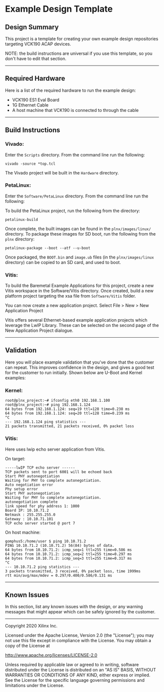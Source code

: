 # Example Design Template

## **Design Summary**

This project is a template for creating your own example design repositories targeting VCK190 ACAP devices. 

NOTE: the build instructions are universal if you use this template, so you don't have to edit that section.

---

## **Required Hardware**

Here is a list of the required hardware to run the example design:
- VCK190 ES1 Eval Board
- 1G Ethernet Cable
- A host machine that VCK190 is connected to through the cable

---

## **Build Instructions**

### **Vivado:**

Enter the `Scripts` directory. From the command line run the following:

`vivado -source *top.tcl`

The Vivado project will be built in the `Hardware` directory.

### **PetaLinux**:

Enter the `Software/PetaLinux` directory. From the command line run the following:

To build the PetaLinux project, run the following from the directory:

`petalinux-build`

Once complete, the built images can be found in the `plnx/images/linux/` directory. To package these images for SD boot, run the following from the `plnx` directory:

`petalinux-package --boot --atf --u-boot`

Once packaged, the `BOOT.bin` and `image.ub` files (in the `plnx/images/linux` directory) can be copied to an SD card, and used to boot.

### **Vitis:**

To build the Baremetal Example Applications for this project, create a new Vitis workspace in the Software/Vitis directory. Once created, build a new platform project targeting the xsa file from `Software/Vitis` folder.

You can now create a new application project. Select File > New > New Application Project

Vitis offers several Ethernet-based example application projects which leverage the LwIP Library. These can be selected on the second page of the New Application Project dialogue.

---

## **Validation**

Here you will place example validation that you've done that the customer can repeat. This improves confidence in the design, and gives a good test for the customer to run initially. Shown below are U-Boot and Kernel examples:

### **Kernel:**
```
root@plnx_project:~# ifconfig eth0 192.168.1.100
root@plnx_project:~# ping 192.168.1.124
64 bytes from 192.168.1.124: seq=19 ttl=128 time=0.238 ms
64 bytes from 192.168.1.124: seq=20 ttl=128 time=0.239 ms
^C
--- 192.168.1.124 ping statistics ---
21 packets transmitted, 21 packets received, 0% packet loss

```

### **Vitis:**

Here uses lwip echo server application from Vitis. 

On target:
```
-----lwIP TCP echo server ------
TCP packets sent to port 6001 will be echoed back
Start PHY autonegotiation 
Waiting for PHY to complete autonegotiation.
Auto negotiation error 
Phy setup error 
Start PHY autonegotiation 
Waiting for PHY to complete autonegotiation.
autonegotiation complete 
link speed for phy address 1: 1000
Board IP: 10.10.71.2
Netmask : 255.255.255.0
Gateway : 10.10.71.101
TCP echo server started @ port 7
```
On host machine:
```
gomphus5:/home/user $ ping 10.10.71.2
PING 10.10.71.2 (10.10.71.2) 56(84) bytes of data.
64 bytes from 10.10.71.2: icmp_seq=1 ttl=255 time=0.586 ms
64 bytes from 10.10.71.2: icmp_seq=2 ttl=255 time=0.297 ms
64 bytes from 10.10.71.2: icmp_seq=3 ttl=255 time=0.317 ms
^C
--- 10.10.71.2 ping statistics ---
3 packets transmitted, 3 received, 0% packet loss, time 1999ms
rtt min/avg/max/mdev = 0.297/0.400/0.586/0.131 ms

```
---

## **Known Issues**
In this section, list any known issues with the design, or any warning messages that might appear which can be safely ignored by the customer.

---
Copyright 2020 Xilinx Inc.

Licensed under the Apache License, Version 2.0 (the "License");
you may not use this file except in compliance with the License.
You may obtain a copy of the License at

http://www.apache.org/licenses/LICENSE-2.0

Unless required by applicable law or agreed to in writing, software
distributed under the License is distributed on an "AS IS" BASIS,
WITHOUT WARRANTIES OR CONDITIONS OF ANY KIND, either express or implied.
See the License for the specific language governing permissions and
limitations under the License.